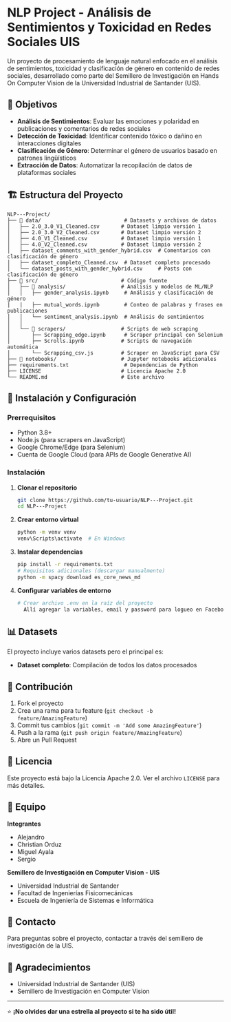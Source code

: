# NLP Project - Análisis de Sentimientos y Toxicidad en Redes Sociales UIS

Un proyecto de procesamiento de lenguaje natural enfocado en el análisis de sentimientos, toxicidad y clasificación de género en contenido de redes sociales, desarrollado como parte del Semillero de Investigación en Hands On Computer Vision de la Universidad Industrial de Santander (UIS).

## 🎯 Objetivos

- **Análisis de Sentimientos**: Evaluar las emociones y polaridad en publicaciones y comentarios de redes sociales
- **Detección de Toxicidad**: Identificar contenido tóxico o dañino en interacciones digitales
- **Clasificación de Género**: Determinar el género de usuarios basado en patrones lingüísticos
- **Extracción de Datos**: Automatizar la recopilación de datos de plataformas sociales

## 🏗️ Estructura del Proyecto

```
NLP---Project/
├── 📁 data/                           # Datasets y archivos de datos
│   ├── 2.0_3.0_V1_Cleaned.csv       # Dataset limpio versión 1
│   ├── 2.0_3.0_V2_Cleaned.csv       # Dataset limpio versión 2 
│   ├── 4.0_V1_Cleaned.csv           # Dataset limpio versión 1 
│   ├── 4.0_V2_Cleaned.csv           # Dataset limpio versión 2
│   ├── dataset_comments_with_gender_hybrid.csv  # Comentarios con clasificación de género
│   ├── dataset_completo_Cleaned.csv  # Dataset completo procesado
│   └── dataset_posts_with_gender_hybrid.csv     # Posts con clasificación de género
├── 📁 src/                           # Código fuente
│   ├── 📁 analysis/                  # Análisis y modelos de ML/NLP
│   │   ├── gender_analysis.ipynb     # Análisis y clasificación de género
|   |   ├── mutual_words.ipynb        # Conteo de palabras y frases en publicaciones
│   │   └── sentiment_analysis.ipynb  # Análisis de sentimientos
│   │   
│   └── 📁 scrapers/                  # Scripts de web scraping
│       ├── Scrapping_edge.ipynb      # Scraper principal con Selenium
│       ├── Scrolls.ipynb            # Scripts de navegación automática
│       └── Scrapping_csv.js         # Scraper en JavaScript para CSV
├── 📁 notebooks/                     # Jupyter notebooks adicionales
├── requirements.txt                  # Dependencias de Python
├── LICENSE                          # Licencia Apache 2.0
└── README.md                        # Este archivo
```

## 🚀 Instalación y Configuración

### Prerrequisitos

- Python 3.8+
- Node.js (para scrapers en JavaScript)
- Google Chrome/Edge (para Selenium)
- Cuenta de Google Cloud (para APIs de Google Generative AI)

### Instalación

1. **Clonar el repositorio**
   ```bash
   git clone https://github.com/tu-usuario/NLP---Project.git
   cd NLP---Project
   ```

2. **Crear entorno virtual**
   ```bash
   python -m venv venv
   venv\Scripts\activate  # En Windows
   ```

3. **Instalar dependencias**
   ```bash
   pip install -r requirements.txt
   # Requisitos adicionales (descargar manualmente)
   python -m spacy download es_core_news_md
   ```

4. **Configurar variables de entorno**
   ```bash
   # Crear archivo .env en la raíz del proyecto
     Allí agregar la variables, email y password para logueo en Facebook
   ```
## 📊 Datasets

El proyecto incluye varios datasets pero el principal es:
- **Dataset completo**: Compilación de todos los datos procesados

## 🤝 Contribución

1. Fork el proyecto
2. Crea una rama para tu feature (`git checkout -b feature/AmazingFeature`)
3. Commit tus cambios (`git commit -m 'Add some AmazingFeature'`)
4. Push a la rama (`git push origin feature/AmazingFeature`)
5. Abre un Pull Request

## 📝 Licencia

Este proyecto está bajo la Licencia Apache 2.0. Ver el archivo `LICENSE` para más detalles.

## 👥 Equipo

**Integrantes**
- Alejandro
- Christian Orduz
- Miguel Ayala
- Sergio

**Semillero de Investigación en Computer Vision - UIS**
- Universidad Industrial de Santander
- Facultad de Ingenierías Fisicomecánicas
- Escuela de Ingeniería de Sistemas e Informática

## 📧 Contacto

Para preguntas sobre el proyecto, contactar a través del semillero de investigación de la UIS.

## 🙏 Agradecimientos

- Universidad Industrial de Santander (UIS)
- Semillero de Investigación en Computer Vision

---

⭐ **¡No olvides dar una estrella al proyecto si te ha sido útil!**
